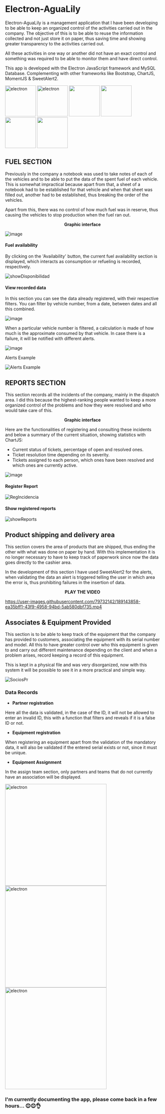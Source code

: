 # Electron-AguaLily

Electron-AguaLily is a management application that I have been developing to be able to keep an organized control of the activities carried out in the company. The objective of this is to be able to reuse the information collected and not just store it on paper, thus saving time and showing greater transparency to the activities carried out.

All these activities in one way or another did not have an exact control and something was required to be able to monitor them and have direct control.

This app is developed with the Electron JavaScript framework and MySQL Database. Complementing with other frameworks like Bootstrap, ChartJS, MomentJS & SweetAlert2.

<img src="https://user-images.githubusercontent.com/79732142/189031376-83cf92c3-7a70-48e6-99f7-796f40d074bf.png" alt="electron" width="100"/> <img src="https://user-images.githubusercontent.com/79732142/189031905-311b5c06-3dbe-4371-8aac-bc9639715424.png" alt="electron" width="100"/> <img src="https://user-images.githubusercontent.com/79732142/189032494-b4704e08-a47f-4290-998d-2620eb378747.png" width="100"/> <img src="https://user-images.githubusercontent.com/79732142/189032675-8e6595fe-8f4c-4f1f-81db-501733774cbc.png" width="100"/> <img src="https://user-images.githubusercontent.com/79732142/189032806-bbc008cf-7bc7-4684-adaa-f4fb2b197f77.png" width="100"/> <img src="https://user-images.githubusercontent.com/79732142/189032981-93029866-4fc3-4919-b382-8633063fe76f.png" width="100"/>

## FUEL SECTION

Previously in the company a notebook was used to take notes of each of the vehicles and to be able to put the data of the spent fuel of each vehicle. This is somewhat impractical because apart from that, a sheet of a notebook had to be established for that vehicle and when that sheet was filled out, another had to be established, thus breaking the order of the vehicles.

Apart from this, there was no control of how much fuel was in reserve, thus causing the vehicles to stop production when the fuel ran out.

**<p align="center"> Graphic interface</p>**

![image](https://user-images.githubusercontent.com/79732142/189023347-484afd99-35bd-436b-b9e1-1d6cad039d2c.png)

#### Fuel availability

By clicking on the 'Availability' button, the current fuel availability section is displayed, which interacts as consumption or refueling is recorded, respectively.

![showDisponibilidad](https://user-images.githubusercontent.com/79732142/189026819-c93764cd-2979-434f-a0b9-d9af7b090a67.gif)

#### View recorded data
In this section you can see the data already registered, with their respective filters. You can filter by vehicle number, from a date, between dates and all this combined.

![image](https://user-images.githubusercontent.com/79732142/189027508-856c4327-9bb7-4876-987c-184d3ad2d457.png)

When a particular vehicle number is filtered, a calculation is made of how much is the approximate consumed by that vehicle. In case there is a failure, it will be notified with different alerts.

![image](https://user-images.githubusercontent.com/79732142/189027874-369a9b2f-5480-4135-9287-75ea736878ac.png)

Alerts Example

![Alerts Example](https://user-images.githubusercontent.com/79732142/189028600-26d41e7c-3b6d-41dc-a1d5-100a72225f57.png)

## REPORTS SECTION
This section records all the incidents of the company, mainly in the dispatch area. I did this because the highest-ranking people wanted to keep a more organized control of the problems and how they were resolved and who would take care of this.

**<p align="center"> Graphic interface</p>**
Here are the functionalities of registering and consulting these incidents and below a summary of the current situation, showing statistics with ChartJS:

- Current status of tickets, percentage of open and resolved ones.
- Ticket resolution time depending on its severity.
- Tickets assigned to each person, which ones have been resolved and which ones are currently active.

![image](https://user-images.githubusercontent.com/79732142/189130651-0fee7841-464d-4222-b1f1-c0a0fc1f44cb.png)

#### Register Report

![RegIncidencia](https://user-images.githubusercontent.com/79732142/189137362-940b0223-f881-415c-bb1e-5e70e036926a.gif)

#### Show registered reports

![showReports](https://user-images.githubusercontent.com/79732142/189139371-dee447a1-1348-41ca-a4eb-ef34e3913b44.gif)

## Product shipping and delivery area
This section covers the area of products that are shipped, thus ending the other with what was done on paper by hand. With this implementation it is no longer necessary to have to keep track of paperwork since now the data goes directly to the cashier area.

In the development of this section I have used SweetAlert2 for the alerts, when validating the data an alert is triggered telling the user in which area the error is, thus prohibiting failures in the insertion of data.

**<p align="center"> PLAY THE VIDEO </p>**

https://user-images.githubusercontent.com/79732142/189143858-ea35bff1-43f9-4958-94bd-5ab580dbf735.mp4

## Associates & Equipment Provided
This section is to be able to keep track of the equipment that the company has provided to customers, associating the equipment with its serial number and model. All this to have greater control over who this equipment is given to and carry out different maintenance depending on the client and when a problem arises, record keeping a record of this equipment.

This is kept in a physical file and was very disorganized, now with this system it will be possible to see it in a more practical and simple way.

![SociosPr](https://user-images.githubusercontent.com/79732142/189156184-43a26e18-f8c9-444e-9f3a-f5aa983e0bdb.gif)

### Data Records
- **Partner registration**

Here all the data is validated, in the case of the ID, it will not be allowed to enter an invalid ID, this with a function that filters and reveals if it is a false ID or not.

- **Equipment registration**

When registering an equipment apart from the validation of the mandatory data, it will also be validated if the entered serial exists or not, since it must be unique.

- **Equipment Assignment**

In the assign team section, only partners and teams that do not currently have an association will be displayed.


<img src="https://user-images.githubusercontent.com/79732142/189158393-d302f9bc-de86-4851-88ad-b6155b382638.gif" alt="electron" width="330"/> <img src="https://user-images.githubusercontent.com/79732142/189162889-f9940413-e006-4e4a-b0ae-777057e29c4f.gif" alt="electron" width="330"/> <img src="https://user-images.githubusercontent.com/79732142/189164182-2a1a7d98-b33f-4194-9fc8-0982d10c7cbe.gif" alt="electron" width="330"/>

### I'm currently documenting the app, please come back in a few hours... 😊😊👌
